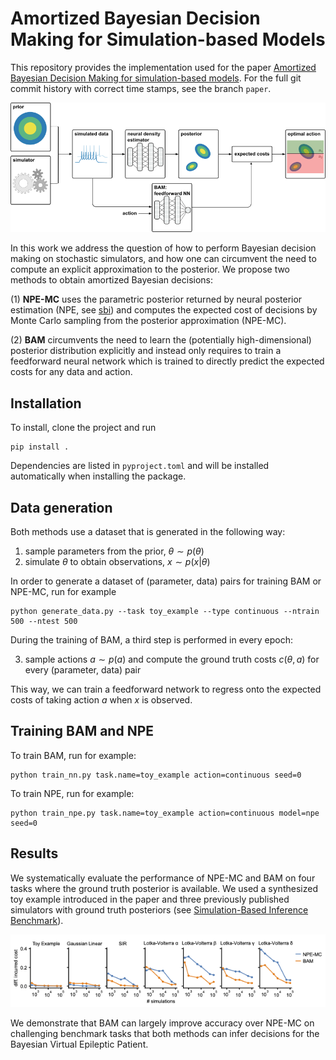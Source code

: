 # Amortized Bayesian Decision Making for Simulation-based Models

This repository provides the implementation used for the paper  [Amortized Bayesian Decision Making for simulation-based models](https://arxiv.org/abs/2312.02674). For the full git commit history with correct time stamps, see the branch `paper`.

![](paper/fig1/fig1.png)


In this work we address the question of how to perform Bayesian decision making on stochastic simulators, and how one can circumvent the need to compute an explicit approximation to the posterior.
We propose two methods to obtain amortized Bayesian decisions:

(1) **NPE-MC** uses the parametric posterior returned by neural posterior estimation (NPE, see [sbi](https://github.com/sbi-dev/sbi)) and computes the expected cost of decisions by Monte Carlo sampling from the posterior approximation (NPE-MC).

(2) **BAM** circumvents the need to learn the (potentially high-dimensional) posterior distribution explicitly and instead only requires to train a feedforward neural network which is trained to directly predict the expected costs for any data and action. 


## Installation

To install, clone the project and run

```setup
pip install . 
```
Dependencies are listed in `pyproject.toml` and will be installed automatically when installing the package.

## Data generation

Both methods use a dataset that is generated in the following way: 
1. sample parameters from the prior, $\theta\sim p(\theta)$
2. simulate $\theta$ to obtain observations, $x\sim p(x|\theta)$

In order to generate a dataset of (parameter, data) pairs for training BAM or NPE-MC, run for example
```setup
python generate_data.py --task toy_example --type continuous --ntrain 500 --ntest 500
```

During the training of BAM, a third step is performed in every epoch:

3. sample actions $a\sim p(a)$  and compute the ground truth costs $c(\theta, a)$ for every (parameter, data) pair

This way, we can train a feedforward network to regress onto the expected costs of taking action $a$ when $x$ is observed. 

## Training BAM and NPE

To train BAM, run for example:
```train bam
python train_nn.py task.name=toy_example action=continuous seed=0

```

To train NPE, run for example:
```train npe
python train_npe.py task.name=toy_example action=continuous model=npe seed=0
```

## Results

We systematically evaluate the performance of NPE-MC and BAM on four tasks where the ground truth posterior is available. We used a synthesized toy example introduced in the paper and three previously published simulators with ground truth posteriors (see [Simulation-Based Inference Benchmark](https://github.com/sbi-benchmark/sbibm)).

![](paper/fig3/fig3.png)


We demonstrate that BAM can largely improve accuracy over NPE-MC on challenging benchmark tasks that both methods can infer decisions for the Bayesian Virtual Epileptic Patient. 

